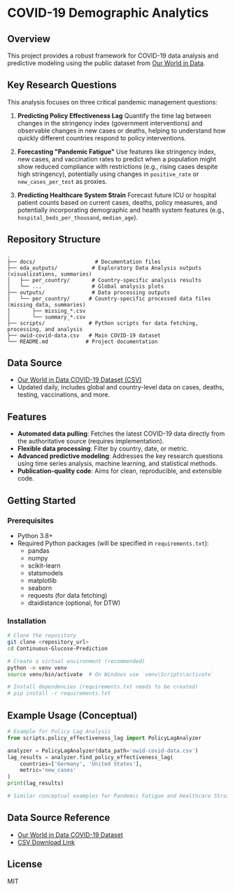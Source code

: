 # COVID-19 Demographic Analytics

## Overview
This project provides a robust framework for COVID-19 data analysis and predictive modeling using the public dataset from [Our World in Data](https://ourworldindata.org/covid-cases).

## Key Research Questions
This analysis focuses on three critical pandemic management questions:

1.  **Predicting Policy Effectiveness Lag**
    Quantify the time lag between changes in the stringency index (government interventions) and observable changes in new cases or deaths, helping to understand how quickly different countries respond to policy interventions.

2.  **Forecasting "Pandemic Fatigue"**
    Use features like stringency index, new cases, and vaccination rates to predict when a population might show reduced compliance with restrictions (e.g., rising cases despite high stringency), potentially using changes in `positive_rate` or `new_cases_per_test` as proxies.

3.  **Predicting Healthcare System Strain**
    Forecast future ICU or hospital patient counts based on current cases, deaths, policy measures, and potentially incorporating demographic and health system features (e.g., `hospital_beds_per_thousand`, `median_age`).

## Repository Structure
```
.
├── docs/                   # Documentation files
├── eda_outputs/           # Exploratory Data Analysis outputs (visualizations, summaries)
│   ├── per_country/       # Country-specific analysis results
│   └── ...                # Global analysis plots
├── outputs/               # Data processing outputs
│   └── per_country/      # Country-specific processed data files (missing data, summaries)
│       ├── missing_*.csv
│       └── summary_*.csv
├── scripts/              # Python scripts for data fetching, processing, and analysis
├── owid-covid-data.csv   # Main COVID-19 dataset
└── README.md            # Project documentation
```

## Data Source
- [Our World in Data COVID-19 Dataset (CSV)](https://covid.ourworldindata.org/data/owid-covid-data.csv)
- Updated daily, includes global and country-level data on cases, deaths, testing, vaccinations, and more.

## Features
- **Automated data pulling**: Fetches the latest COVID-19 data directly from the authoritative source (requires implementation).
- **Flexible data processing**: Filter by country, date, or metric.
- **Advanced predictive modeling**: Addresses the key research questions using time series analysis, machine learning, and statistical methods.
- **Publication-quality code**: Aims for clean, reproducible, and extensible code.

## Getting Started

### Prerequisites
- Python 3.8+
- Required Python packages (will be specified in `requirements.txt`):
  - pandas
  - numpy
  - scikit-learn
  - statsmodels
  - matplotlib
  - seaborn
  - requests (for data fetching)
  - dtaidistance (optional, for DTW)

### Installation
```bash
# Clone the repository
git clone <repository_url>
cd Continuous-Glucose-Prediction

# Create a virtual environment (recommended)
python -m venv venv
source venv/bin/activate  # On Windows use `venv\Scripts\activate`

# Install dependencies (requirements.txt needs to be created)
# pip install -r requirements.txt
```

## Example Usage (Conceptual)

```python
# Example for Policy Lag Analysis
from scripts.policy_effectiveness_lag import PolicyLagAnalyzer

analyzer = PolicyLagAnalyzer(data_path='owid-covid-data.csv')
lag_results = analyzer.find_policy_effectiveness_lag(
    countries=['Germany', 'United States'],
    metric='new_cases'
)
print(lag_results)

# Similar conceptual examples for Pandemic Fatigue and Healthcare Strain
```

## Data Source Reference
- [Our World in Data COVID-19 Dataset](https://ourworldindata.org/covid-cases)
- [CSV Download Link](https://covid.ourworldindata.org/data/owid-covid-data.csv)

## License
MIT
